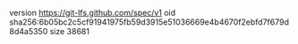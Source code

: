version https://git-lfs.github.com/spec/v1
oid sha256:6b05bc2c5cf91941975fb59d3915e51036669e4b4670f2ebfd7f679d8d4a5350
size 38681
